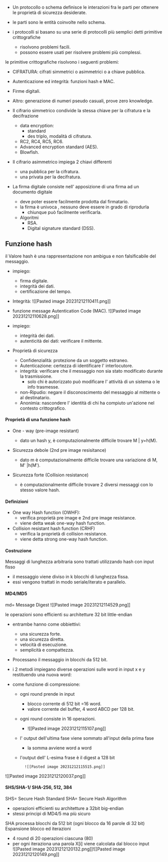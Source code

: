 
- Un protocollo o schema definisce le interazioni fra le parti per ottenere le proprietà di sicurezza desiderate. 
- le parti sono le entità coinvolte nello schema. 

- i protocolli si basano su una serie di protocolli più semplici detti primitive crittografiche
	- risolvono problemi facili. 
	- possono essere usati per risolvere problemi più complessi. 

le primitive crittografiche risolvono i seguenti problemi: 
- CIFRATURA: cifrati simmetrici o asimmetrici o a chiave pubblica. 
- Autenticazione ed integrità: funzioni hash e MAC.
- Firme digitali. 
- Altro: generazione di numeri pseudo casuali, prove zero knowledge. 


- Il cifrario simmetrico condivide la stessa chiave per la cifratura e la decifrazione 
	- data encryption:
		- standard
		- des triplo, modalità di cifratura.
	- RC2, RC4, RC5, RC6.
	- Advanced encryption standard (AES).
	- Blowfish. 


- Il cifrario asimmetrico impiega 2 chiavi differenti 
	- una pubblica per la cifratura.
	- una privata per la decifratura. 


- La firma digitale consiste nell' apposizione di una firma ad un documento digitale 
	- deve poter essere facilmente prodotta dal firmatario.
	- la firma è univoca , nessuno deve essere in grado di riprodurla 
		- chiunque può facilmente verificarla.
	- Algoritmi
		- RSA.
		- Digital signature standard (DSS).

## Funzione hash 

il Valore hash è una rappresentazione non ambigua e non falsificabile del messaggio. 
- impiego:
	- firma digitale. 
	- integrità dei dati. 
	- certificazione del tempo. 
- Integrità: 
 ![[Pasted image 20231212110411.png]]

- funzione message Autentication Code (MAC).
![[Pasted image 20231212110628.png]]
- impiego: 
	- integrità dei dati. 
	- autenticità dei dati: verificare il mittente. 

- Proprietà di sicurezza
	- Confidenzialità: protezione da un soggetto estraneo.
	- Autenticazione: certezza di identificare l' interlocutore. 
	- integrità: verificare che il messaggio non sia stato modificato durante la trasmissione.
		- solo chi è autorizzato può modificare l' attività di un sistema o le info trasmesse.
	- non-Ripudio: negare il disconoscimento del messaggio al mittente o al destinatario. 
	- Anonimia: nascondere l' identità di chi ha compiuto un'azione nel contesto crittografico. 



#### Proprietà di una funzione hash 
- One - way (pre-image resistant)
	- dato un hash y,  è computazionalmente difficile trovare M | y=h(M).

- Sicurezza debole (2nd pre image resisitance) 
	- dato m è computazionalmente difficile trovare una variazione di M, M' |h(M').

- Sicurezza forte (Collision resistance)
	- è computazionalmente difficile trovare 2 diversi messaggi con lo stesso valore hash.


#### Definizioni
- One way Hash function (OWHF):
	- verifica proprietà pre image e 2nd pre image resistance. 
	- viene detta weak one-way hash function. 
- Collision resistant hash function (CRHF)
	- verifica la proprietà di collision resistance. 
	- viene detta strong one-way hash function. 


#### Costruzione 
Messaggi di lunghezza arbitraria sono trattati utilizzando hash con input fisso 

- il messaggio viene diviso in k blocchi di lunghezza fissa. 
- essi vengono trattati in modo seriale/iterato e parallelo. 

#### MD4/MD5
md= Message Digest 
![[Pasted image 20231212114529.png]]

le operazioni sono efficienti su architetture 32 bit little-endian 
- entrambe hanno come obbiettivi: 
	- una sicurezza forte. 
	- una sicurezza diretta.
	- velocità di esecuzione. 
	- semplicità e compattezza. 

- Processano il messaggio in blocchi da 512 bit. 
- i 2 metodi impiegano diverse operazioni sulle word in input x e y restituendo una nuova word:
- come funzione di compressione: 
	- ogni round prende in input 
		- blocco corrente di 512 bit =16 word.
		- valore corrente del buffer, 4 word ABCD per 128 bit. 
	- ogni round consiste in 16 operazioni.
		- ![[Pasted image 20231212115107.png]]
	- l' output dell'ultima fase viene sommato all'input della prima fase 
		- la somma avviene word a word
	- l'output dell' L-esima frase è il digest a 128 bit 
	  
	  
	        ![[Pasted image 20231212115515.png]]


![[Pasted image 20231212120037.png]]
#### SHS/SHA-1/ SHA-256, 512, 384

SHS= Secure Hash Standard 
SHA= Secure Hash Algorithm

- operazioni efficienti su architetture a 32bit big-endian 
- stessi principi di MD4/5 ma più sicuro

SHA processa blocchi da 512 bit (ogni blocco da 16 parole di 32 bit) 
Espansione blocco ed iterazioni
- 4 round di 20 operazioni ciascuna (80)
- per ogni iteraziona una parola X\[i] viene calcolata dal blocco input  
![[Pasted image 20231212120132.png]]![[Pasted image 20231212120149.png]]

